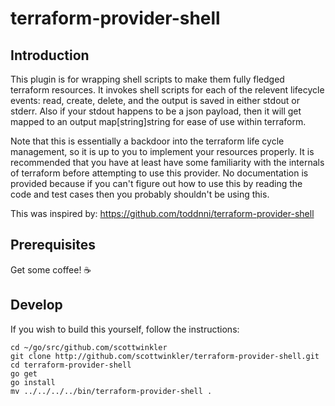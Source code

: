 # terraform-provider-shell
## Introduction
This plugin is for wrapping shell scripts to make them fully fledged terraform resources. It invokes shell scripts for each of the relevent lifecycle events: read, create, delete, and the output is saved in either stdout or stderr. Also if your stdout happens to be a json payload, then it will get mapped to an output map[string]string for ease of use within terraform. 

Note that this is essentially a backdoor into the terraform life cycle management, so it is up to you to implement your resources properly. It is recommended that you have at least have some familiarity with the internals of terraform before attempting to use this provider. No documentation is provided because if you can't figure out how to use this by reading the code and test cases then you probably shouldn't be using this.

This was inspired by: https://github.com/toddnni/terraform-provider-shell

## Prerequisites
Get some coffee! ☕

## Develop
If you wish to build this yourself, follow the instructions:

	cd ~/go/src/github.com/scottwinkler
	git clone http://github.com/scottwinkler/terraform-provider-shell.git
	cd terraform-provider-shell
	go get				
	go install
	mv ../../../../bin/terraform-provider-shell .			
	
